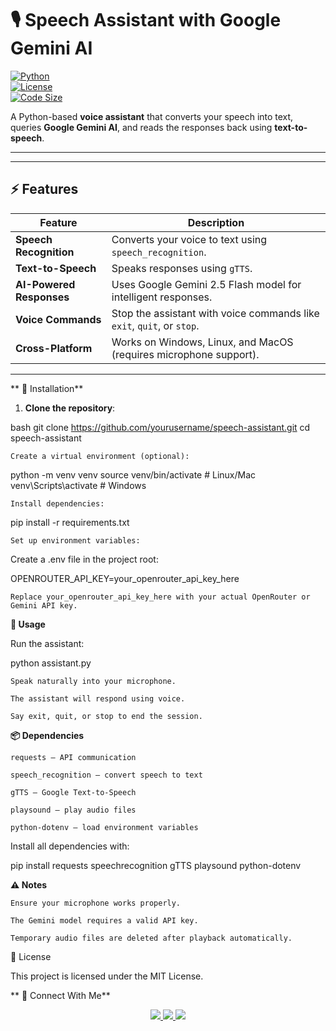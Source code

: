 # 🎙️ Speech Assistant with Google Gemini AI

[![Python](https://img.shields.io/badge/python-3.11+-blue)](https://www.python.org/)  
[![License](https://img.shields.io/badge/license-MIT-green)](LICENSE)  
[![Code Size](https://img.shields.io/github/languages/code-size/yourusername/speech-assistant)](https://github.com/yourusername/speech-assistant)  

A Python-based **voice assistant** that converts your speech into text, queries **Google Gemini AI**, and reads the responses back using **text-to-speech**.  

---


---

## ⚡ Features

| Feature | Description |
|---------|-------------|
| **Speech Recognition** | Converts your voice to text using `speech_recognition`. |
| **Text-to-Speech** | Speaks responses using `gTTS`. |
| **AI-Powered Responses** | Uses Google Gemini 2.5 Flash model for intelligent responses. |
| **Voice Commands** | Stop the assistant with voice commands like `exit`, `quit`, or `stop`. |
| **Cross-Platform** | Works on Windows, Linux, and MacOS (requires microphone support). |

---
** 🚀 Installation**

1. **Clone the repository**:

bash
git clone https://github.com/yourusername/speech-assistant.git
cd speech-assistant

    Create a virtual environment (optional):

python -m venv venv
source venv/bin/activate  # Linux/Mac
venv\Scripts\activate     # Windows

    Install dependencies:

pip install -r requirements.txt

    Set up environment variables:

Create a .env file in the project root:

OPENROUTER_API_KEY=your_openrouter_api_key_here

    Replace your_openrouter_api_key_here with your actual OpenRouter or Gemini API key.

**🎤 Usage**

Run the assistant:

python assistant.py

    Speak naturally into your microphone.

    The assistant will respond using voice.

    Say exit, quit, or stop to end the session.

**📦 Dependencies**

    requests – API communication

    speech_recognition – convert speech to text

    gTTS – Google Text-to-Speech

    playsound – play audio files

    python-dotenv – load environment variables

Install all dependencies with:

pip install requests speechrecognition gTTS playsound python-dotenv

**⚠️ Notes**

    Ensure your microphone works properly.

    The Gemini model requires a valid API key.

    Temporary audio files are deleted after playback automatically.

📄 License

This project is licensed under the MIT License.


** 💬 Connect With Me**

<p align="center">
  <a href="https://github.com/TGvenomYT">
    <img src="https://img.shields.io/badge/GitHub-000?style=for-the-badge&logo=github&logoColor=white"/>
  </a>
  <a href="https://Discord.com/users/tgvenom0441">
     <img src="https://img.shields.io/badge/Discord-5865F2?style=for-the-badge&logo=discord&logoColor=white"/>
  </a>
  <a href="mailto:rajicbe1969@gmail.com">
    <img src="https://img.shields.io/badge/Email-D14836?style=for-the-badge&logo=gmail&logoColor=white"/>
  </a>
</p>
